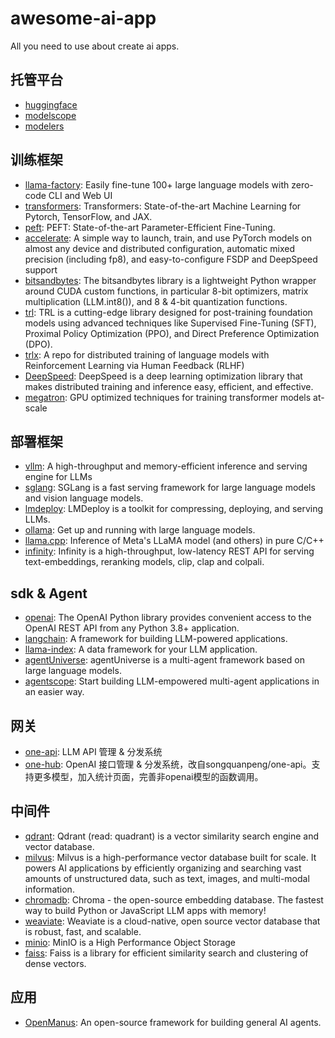 # awesome-ai-app
All you need to use about create ai apps.

## 托管平台
- [huggingface](https://huggingface.co)
- [modelscope](https://modelscope.cn/home)
- [modelers](https://modelers.cn)

## 训练框架
- [llama-factory](https://github.com/hiyouga/LLaMA-Factory): Easily fine-tune 100+ large language models with zero-code CLI and Web UI
- [transformers](https://github.com/huggingface/transformers): Transformers: State-of-the-art Machine Learning for Pytorch, TensorFlow, and JAX.
- [peft](https://github.com/huggingface/peft): PEFT: State-of-the-art Parameter-Efficient Fine-Tuning.
- [accelerate](https://github.com/huggingface/accelerate): A simple way to launch, train, and use PyTorch models on almost any device and distributed configuration, automatic mixed precision (including fp8), and easy-to-configure FSDP and DeepSpeed support
- [bitsandbytes](https://github.com/bitsandbytes-foundation/bitsandbytes): The bitsandbytes library is a lightweight Python wrapper around CUDA custom functions, in particular 8-bit optimizers, matrix multiplication (LLM.int8()), and 8 & 4-bit quantization functions.
- [trl](https://github.com/huggingface/trl): TRL is a cutting-edge library designed for post-training foundation models using advanced techniques like Supervised Fine-Tuning (SFT), Proximal Policy Optimization (PPO), and Direct Preference Optimization (DPO). 
- [trlx](https://github.com/CarperAI/trlx): A repo for distributed training of language models with Reinforcement Learning via Human Feedback (RLHF)
- [DeepSpeed](https://github.com/deepspeedai/DeepSpeed): DeepSpeed is a deep learning optimization library that makes distributed training and inference easy, efficient, and effective.
- [megatron](https://github.com/NVIDIA/Megatron-LM): GPU optimized techniques for training transformer models at-scale


## 部署框架
- [vllm](https://github.com/vllm-project/vllm): A high-throughput and memory-efficient inference and serving engine for LLMs
- [sglang](https://github.com/sgl-project/sglang): SGLang is a fast serving framework for large language models and vision language models.
- [lmdeploy](https://github.com/InternLM/lmdeploy): LMDeploy is a toolkit for compressing, deploying, and serving LLMs.
- [ollama](https://github.com/ollama/ollama): Get up and running with large language models.
- [llama.cpp](https://github.com/ggml-org/llama.cpp): Inference of Meta's LLaMA model (and others) in pure C/C++
- [infinity](https://github.com/michaelfeil/infinity): Infinity is a high-throughput, low-latency REST API for serving text-embeddings, reranking models, clip, clap and colpali.

## sdk & Agent
- [openai](https://github.com/openai/openai-python): The OpenAI Python library provides convenient access to the OpenAI REST API from any Python 3.8+ application.
- [langchain](https://github.com/langchain-ai/langchain): A framework for building LLM-powered applications.
- [llama-index](https://github.com/run-llama/llama_index): A data framework for your LLM application.
- [agentUniverse](https://github.com/agentuniverse-ai/agentUniverse): agentUniverse is a multi-agent framework based on large language models.
- [agentscope](https://github.com/modelscope/agentscope): Start building LLM-empowered multi-agent applications in an easier way.


## 网关
- [one-api](https://github.com/songquanpeng/one-api): LLM API 管理 & 分发系统
- [one-hub](https://github.com/MartialBE/one-hub): OpenAI 接口管理 & 分发系统，改自songquanpeng/one-api。支持更多模型，加入统计页面，完善非openai模型的函数调用。

## 中间件
- [qdrant](https://github.com/qdrant/qdrant): Qdrant (read: quadrant) is a vector similarity search engine and vector database.
- [milvus](https://github.com/milvus-io/milvus): Milvus is a high-performance vector database built for scale. It powers AI applications by efficiently organizing and searching vast amounts of unstructured data, such as text, images, and multi-modal information.
- [chromadb](https://github.com/chroma-core/chroma): Chroma - the open-source embedding database. The fastest way to build Python or JavaScript LLM apps with memory!
- [weaviate](https://github.com/weaviate/weaviate): Weaviate is a cloud-native, open source vector database that is robust, fast, and scalable.
- [minio](https://github.com/minio/minio): MinIO is a High Performance Object Storage
- [faiss](https://github.com/facebookresearch/faiss): Faiss is a library for efficient similarity search and clustering of dense vectors.

## 应用
- [OpenManus](https://github.com/mannaandpoem/OpenManus): An open-source framework for building general AI agents.